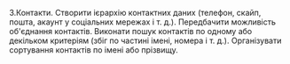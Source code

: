 3.Контакти. Створити ієрархію контактних даних (телефон, скайп, пошта, акаунт у соціальних мережах і т. д.). Передбачити можливість об'єднання контактів. Виконати пошук контактів по одному або декільком критеріям (збіг по частині імені, номера і т. д.). Організувати сортування контактів по імені або прізвищу.
 
